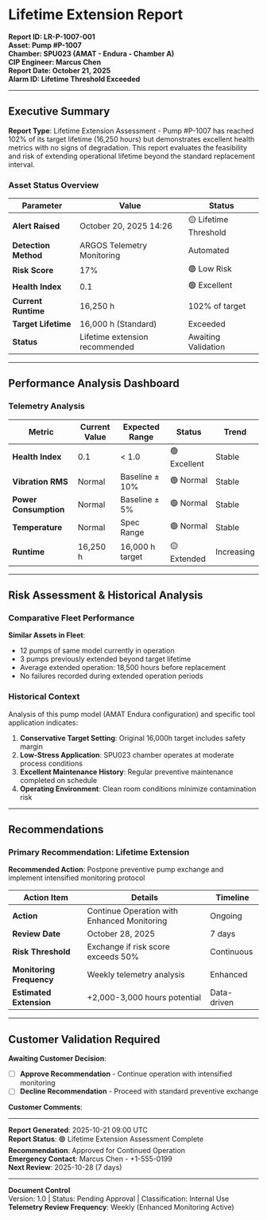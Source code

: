 # Lifetime Extension Report
**Report ID: LR-P-1007-001**  
**Asset: Pump #P-1007**  
**Chamber: SPU023 (AMAT - Endura - Chamber A)**  
**CIP Engineer: Marcus Chen**  
**Report Date: October 21, 2025**  
**Alarm ID: Lifetime Threshold Exceeded**

---

## Executive Summary

**Report Type**: Lifetime Extension Assessment - Pump #P-1007 has reached 102% of its target lifetime (16,250 hours) but demonstrates excellent health metrics with no signs of degradation. This report evaluates the feasibility and risk of extending operational lifetime beyond the standard replacement interval.

### Asset Status Overview

| Parameter | Value | Status |
|-----------|-------|--------|
| **Alert Raised** | October 20, 2025 14:26 | 🟡 Lifetime Threshold |
| **Detection Method** | ARGOS Telemetry Monitoring | Automated |
| **Risk Score** | 17% | 🟢 Low Risk |
| **Health Index** | 0.1 | 🟢 Excellent |
| **Current Runtime** | 16,250 h | 102% of target  |
| **Target Lifetime** | 16,000 h (Standard) | Exceeded |
| **Status** | Lifetime extension recommended | Awaiting Validation |

---

## Performance Analysis Dashboard

### Telemetry Analysis

| Metric | Current Value | Expected Range | Status | Trend |
|--------|---------------|----------------|--------|-------|
| **Health Index** | 0.1 | < 1.0 | 🟢 Excellent | Stable |
| **Vibration RMS** | Normal | Baseline ± 10% | 🟢 Normal | Stable |
| **Power Consumption** | Normal | Baseline ± 5% | 🟢 Normal | Stable |
| **Temperature** | Normal | Spec Range | 🟢 Normal | Stable |
| **Runtime** | 16,250 h | 16,000 h target | 🟡 Extended | Increasing |

---

## Risk Assessment & Historical Analysis

### Comparative Fleet Performance

**Similar Assets in Fleet**:
- 12 pumps of same model currently in operation
- 3 pumps previously extended beyond target lifetime
- Average extended operation: 18,500 hours before replacement
- No failures recorded during extended operation periods

### Historical Context

Analysis of this pump model (AMAT Endura configuration) and specific tool application indicates:

1. **Conservative Target Setting**: Original 16,000h target includes safety margin
2. **Low-Stress Application**: SPU023 chamber operates at moderate process conditions
3. **Excellent Maintenance History**: Regular preventive maintenance completed on schedule
4. **Operating Environment**: Clean room conditions minimize contamination risk

---

## Recommendations

### Primary Recommendation: Lifetime Extension

**Recommended Action**: Postpone preventive pump exchange and implement intensified monitoring protocol

| Action Item | Details | Timeline |
|-------------|---------|----------|
| **Action** | Continue Operation with Enhanced Monitoring | Ongoing |
| **Review Date** | October 28, 2025 | 7 days |
| **Risk Threshold** | Exchange if risk score exceeds 50% | Continuous |
| **Monitoring Frequency** | Weekly telemetry analysis | Enhanced |
| **Estimated Extension** | +2,000-3,000 hours potential | Data-driven |

---

## Customer Validation Required

**Awaiting Customer Decision**:

- [ ] **Approve Recommendation** - Continue operation with intensified monitoring
- [ ] **Decline Recommendation** - Proceed with standard preventive exchange

**Customer Comments**:

---

**Report Generated**: 2025-10-21 09:00 UTC  
**Report Status**: 🟢 Lifetime Extension Assessment Complete  
**Recommendation**: Approved for Continued Operation  
**Emergency Contact**: Marcus Chen - +1-555-0199  
**Next Review**: 2025-10-28 (7 days)  

---

**Document Control**  
Version: 1.0 | Status: Pending Approval | Classification: Internal Use  
**Telemetry Review Frequency**: Weekly (Enhanced Monitoring Active)
